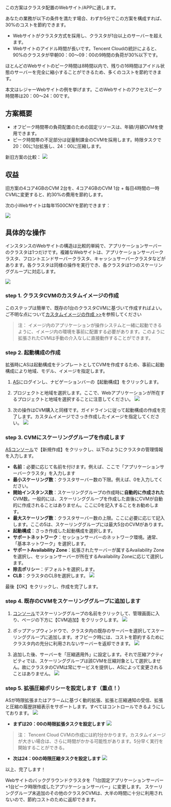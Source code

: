 この方案はクラスタ配置のWebサイト/APPに適します。

あなたの業務が以下の条件を満たす場合、わずか5分でこの方案を構成すれば、30%のコストを節約できます。

- Webサイトがクラスタ方式を採用し、クラスタが1台以上のサーバーを超えます。
- Webサイトのアイドル時間が長いです。Tencent Cloudの統計によると、90%のクラスタが早朝00：00～09：00の9時間の負荷が30%以下です。

ほとんどのWebサイトのピーク時間は8時間以内で、残りの16時間はアイドル状態のサーバーを完全に縮小することができるため、多くのコストを節約できます。

本文はレジャーWebサイトの例を挙げます。このWebサイトのアクセスピーク時間帯は20：00～24：00です。

## 方案概要

- オフピーク時間帯の負荷配置のための固定リソースは、年額/月額CVMを使用できます。
- ピーク時間帯の不足部分は従量制課金のCVMを採用します。時限タスクで20：00に1台拡張し、24：00に圧縮します。

新旧方案の比較：
![](https://mc.qcloudimg.com/static/img/cd4f9a05923871165c6e7184b984336e/image.png)

## 収益
旧方案の4コア4GBのCVM 2台を、4コア4GBのCVM 1台 + 每日4時間の一時CVMに変更すると、約30%の費用を節約します。

次の小Webサイトは每年1500CNYを節約できます：

![](https://mc.qcloudimg.com/static/img/a72443a68d6f16e0a8a37d39f3b73aa7/image.jpg)

## 具体的な操作

インスタンスのWebサイトの構造は比較的単純で、アプリケーションサーバーのクラスタは1つだけです。複雑なWebサイトは、アプリケーションサーバークラスタ、フロントエンドサーバークラスタ、キャッシュサーバークラスタなどがあります。各クラスタは同様の操作を実行でき、各クラスタは1つのスケーリンググループに対応します。

![](https://mc.qcloudimg.com/static/img/ba977d67b59a73d6a137323b61d17ec4/image.png)

### step 1. クラスタCVMのカスタムイメージの作成

このステップは簡単で、既存の1台のクラスタCVMに基づいて作成すればよい。ご不明な点について[カスタムイメージの作成 >>](https://cloud.tencent.com/document/product/213/4942)を参照してください

>注：
>イメージ内のアプリケーションが操作システムと一緒に起動できるように、イメージ内の環境を事前に配置する必要があります。このように拡張されたCVMは手動の介入なしに直接動作することができます。

### step 2. 起動構成の作成

拡張時にASは起動構成をテンプレートとしてCVMを作成するため、事前に起動構成により地域、モデル、イメージを指定します。

1. [AS](https://console.cloud.tencent.com/autoscaling/config)にログインし、ナビゲーションバーの【起動構成】をクリックします。

2. プロジェクトと地域を選択します。ここで、Webアプリケーションが所在するプロジェクトと地域を選択することに注意してください。
![](https://mc.qcloudimg.com/static/img/653ebf516d940a90fd79728e5d319cdc/image.png)

3. 次の操作はCVM購入と同様です。ガイドラインに従って起動構成の作成を完了します。カスタムイメージでさっき作成したイメージを指定してください。
![](https://mc.qcloudimg.com/static/img/4cecf25e8ad9caa67271159c67d0b770/image.png)


### step 3. CVMにスケーリンググループを作成します

[ASコンソール](https://console.cloud.tencent.com/autoscaling)で【新規作成】をクリックし、以下のようにクラスタの管理情報を入力します。

- **名前**：必要に応じて名前を付けます。例えば、ここで「アプリケーションサーバークラスタ」を入力します
- **最小スケーリング数**：クラスタサーバー数の下限。例えば、0を入力してください。
- **開始インスタンス数**：スケーリンググループの作成時に**自動的に作成された**CVM数。一般的には、スケーリンググループを作成した直後にCVMが自動的に作成されることはありません。ここに0を記入することをお勧めします。
- **最大スケーリング数**：クラスタサーバー数の上限。ここに必要に応じて記入します。ここの5は、スケーリンググループには最大5台のCVMがあります。
- **起動構成**：さっき作成した起動構成を選択します。
- **サポートネットワーク**：セッションサーバーのネットワーク環境。通常、「基本ネットワーク」を選択します。
- **サポートAvailability Zone**：拡張されたサーバーが属するAvailability Zoneを選択し、セッションサーバーが所在するAvailability Zoneに応じて選択します。
- **除去ポリシー**：デフォルトを選択します。
- **CLB**：クラスタのCLBを選択します。
![](https://mc.qcloudimg.com/static/img/88d97cc3150b98741d52c4abd4b801df/image.jpg)

最後【OK】をクリックし、作成を完了します。

### step 4. 既存のCVMをスケーリンググループに追加します

1. [コンソール](https://console.cloud.tencent.com/autoscaling)でスケーリンググループの名前をクリックして、管理画面に入り、ページの下方に【CVM追加】をクリックします。
![](https://mc.qcloudimg.com/static/img/d940c118ffa3e443543ffbc5a7b71daf/image.jpg)

2. ポップアップウィンドウで、クラスタ内の既存のサーバーを選択してスケーリンググループに追加します。オフピーク時には、コストを節約するためにクラスタ内の充分に利用されないサーバーを返却できます。
![](https://mc.qcloudimg.com/static/img/8a3ba69a5ffc9e9004e91c8a300149c2/image.jpg)

3. 追加した後、サーバーを「圧縮適用外」に設定します。それで圧縮アクティビティでは、スケーリンググループは該CVMを圧縮対象として選択しません。故にクラスタのCVMは常にサービスを提供し、ASによって変更されることはありません。
![](https://mc.qcloudimg.com/static/img/de9840c7507a725d836f02ca77fd0490/image.jpg)

### step 5. 拡張圧縮ポリシーを設定します（重点！）

ASが時限拡張またはアラームに基づく動的拡張、拡張と圧縮通知の受信、拡張と圧縮の履歴詳細表示をサポートします。すべてはコントロールできるようにしております。
![](https://mc.qcloudimg.com/static/img/b783799ed9140767ec456ed91ed985cb/image.jpg)

-  **まずは20：00の時限拡張タスクを設定します**
![](https://mc.qcloudimg.com/static/img/e3c790c1fa7594643bcfb591e5ca949b/image.jpg)
> 注：
> Tencent Cloud CVMの作成には約1分かかります。カスタムイメージが大きい場合は、さらに時間がかかる可能性があります。5分早く実行を開始することができる。

- **次は24：00の時限圧縮タスクを設定します**
![](https://mc.qcloudimg.com/static/img/e0fce491429b83cc77fa244db5382778/image.jpg)

以上、完了します！

Webサイトのバックグラウンドクラスタを「1台固定アプリケーションサーバー+1台ピーク時限作成したアプリケーションサーバー」に変更します。
スケーリンググループ未追加のその他のクラスタCVMは、大半の時間に十分に利用されないので、節約コストのために返却できます。

